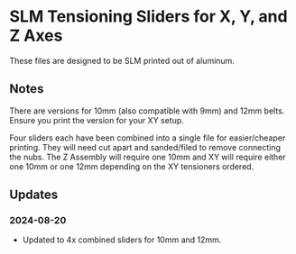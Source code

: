 # SLM Tensioning Sliders for X, Y, and Z Axes
These files are designed to be SLM printed out of aluminum.

## Notes
There are versions for 10mm (also compatible with 9mm) and 12mm belts.  Ensure you print the version for your XY setup.

Four sliders each have been combined into a single file for easier/cheaper printing.  They will need cut apart and sanded/filed to remove connecting the nubs. The Z Assembly will require one 10mm and XY will require either one 10mm or one 12mm depending on the XY tensioners ordered.

## Updates
### 2024-08-20
- Updated to 4x combined sliders for 10mm and 12mm.